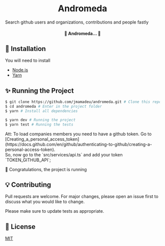 <h1 align="center">
  Andromeda
</h1>

Search github users and organizations, contributions and people fastly

<h4 align="center"> 
	🚧 Andromeda...  🚧
</h4>

## :construction_worker: Installation

You will need to install

- [Node.js](https://nodejs.org)
- [Yarn](https://yarnpkg.com/)

## :sparkles: Running the Project

```bash
$ git clone https://github.com/jmamadeu/andromeda.git # Clone this repository to your machine
$ cd andromeda # Enter in the project folder
$ yarn # Install all dependencies

$ yarn dev # Running the project
$ yarn test # Running the tests
```

<p>
Att: To load companies members you need to have a github token. Go to [Creating_a_personal_access_token](https://docs.github.com/en/github/authenticating-to-github/creating-a-personal-access-token).
<br />
So, now go to the `src/services/api.ts` and add your token  `TOKEN_GITHUB_API`;

</p>

:tada: Congratulations, the project is running

## :bulb: Contributing

Pull requests are welcome. For major changes, please open an issue first to discuss what you would like to change.

Please make sure to update tests as appropriate.

## :bookmark: License

[MIT](https://choosealicense.com/licenses/mit/)
